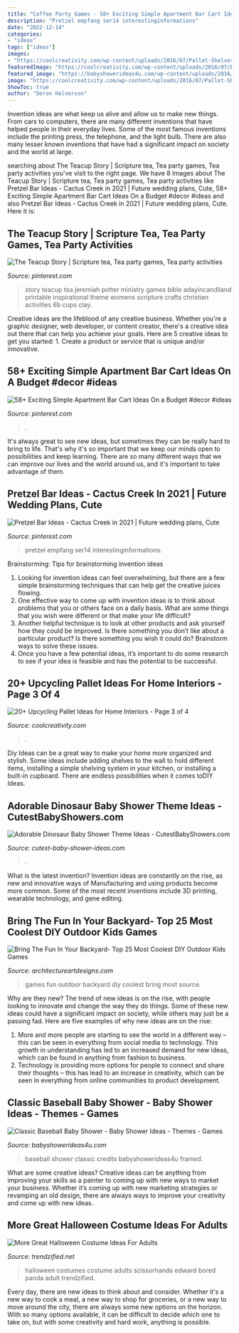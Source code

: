 ```yaml
---
title: "Coffee Party Games - 58+ Exciting Simple Apartment Bar Cart Ideas On A Budget #decor #ideas"
description: "Pretzel empfang ser14 interestinginformations"
date: "2022-12-14"
categories:
- "ideas"
tags: ["ideas"]
images:
- "https://coolcreativity.com/wp-content/uploads/2016/07/Pallet-Shelves-Pallet-Bookshelves.jpg"
featuredImage: "https://coolcreativity.com/wp-content/uploads/2016/07/Pallet-Shelves-Pallet-Bookshelves.jpg"
featured_image: "https://babyshowerideas4u.com/wp-content/uploads/2016/07/Classic-Baseball-Baby-Shower-Framed-Art.jpg"
image: "https://coolcreativity.com/wp-content/uploads/2016/07/Pallet-Shelves-Pallet-Bookshelves.jpg"
ShowToc: true
author: "Deron Halvorson"
---
```



Invention ideas are what keep us alive and allow us to make new things. From cars to computers, there are many different inventions that have helped people in their everyday lives. Some of the most famous inventions include the printing press, the telephone, and the light bulb. There are also many lesser known inventions that have had a significant impact on society and the world at large.

	

		
searching about The Teacup Story | Scripture tea, Tea party games, Tea party activities you've visit to the right page. We have 8 Images about The Teacup Story | Scripture tea, Tea party games, Tea party activities like Pretzel Bar Ideas - Cactus Creek in 2021 | Future wedding plans, Cute, 58+ Exciting Simple Apartment Bar Cart Ideas On a Budget #decor #ideas and also Pretzel Bar Ideas - Cactus Creek in 2021 | Future wedding plans, Cute. Here it is:
		
    
## The Teacup Story | Scripture Tea, Tea Party Games, Tea Party Activities

<img loading=lazy src="https://i.pinimg.com/736x/1d/33/e5/1d33e526808a604c5368a2ce77b0c13c.jpg" onerror="this.onerror=null;this.src='https://tse3.mm.bing.net/th?id=OIP.6I3Tfknk7jHM_mptvv47BAHaLH&amp;pid=15.1';" alt="The Teacup Story | Scripture tea, Tea party games, Tea party activities">

_Source: pinterest.com_

>story teacup tea jeremiah potter ministry games bible adayincandiland printable inspirational theme womens scripture crafts christian activities 6b cups clay. 

	

Creative ideas are the lifeblood of any creative business. Whether you're a graphic designer, web developer, or content creator, there's a creative idea out there that can help you achieve your goals. Here are 5 creative ideas to get you started: 1. Create a product or service that is unique and/or innovative.

    
## 58+ Exciting Simple Apartment Bar Cart Ideas On A Budget #decor #ideas

<img loading=lazy src="https://i.pinimg.com/736x/57/b2/82/57b2828dca4f42fdfd42846515bab3af.jpg" onerror="this.onerror=null;this.src='https://tse4.mm.bing.net/th?id=OIP.WfKeXC250YUtZrBxMM6U8AHaJ3&amp;pid=15.1';" alt="58+ Exciting Simple Apartment Bar Cart Ideas On a Budget #decor #ideas">

_Source: pinterest.com_

>. 

	

It's always great to see new ideas, but sometimes they can be really hard to bring to life. That's why it's so important that we keep our minds open to possibilities and keep learning. There are so many different ways that we can improve our lives and the world around us, and it's important to take advantage of them.

    
## Pretzel Bar Ideas - Cactus Creek In 2021 | Future Wedding Plans, Cute

<img loading=lazy src="https://i.pinimg.com/736x/1c/98/46/1c9846927620843d558f795403571476.jpg" onerror="this.onerror=null;this.src='https://tse4.mm.bing.net/th?id=OIP.2pQmROcz4lx0rh5DSdgPjwHaJ4&amp;pid=15.1';" alt="Pretzel Bar Ideas - Cactus Creek in 2021 | Future wedding plans, Cute">

_Source: pinterest.com_

>pretzel empfang ser14 interestinginformations. 

	

Brainstorming: Tips for brainstorming invention ideas
1. Looking for invention ideas can feel overwhelming, but there are a few simple brainstorming techniques that can help get the creative juices flowing.
2. One effective way to come up with invention ideas is to think about problems that you or others face on a daily basis. What are some things that you wish were different or that make your life difficult?
3. Another helpful technique is to look at other products and ask yourself how they could be improved. Is there something you don’t like about a particular product? Is there something you wish it could do? Brainstorm ways to solve these issues.
4. Once you have a few potential ideas, it’s important to do some research to see if your idea is feasible and has the potential to be successful.

    
## 20+ Upcycling Pallet Ideas For Home Interiors - Page 3 Of 4

<img loading=lazy src="https://coolcreativity.com/wp-content/uploads/2016/07/Pallet-Shelves-Pallet-Bookshelves.jpg" onerror="this.onerror=null;this.src='https://tse3.mm.bing.net/th?id=OIP.nCdiDBL2sAeoQrx6P78I7gHaJ3&amp;pid=15.1';" alt="20+ Upcycling Pallet Ideas for Home Interiors - Page 3 of 4">

_Source: coolcreativity.com_

>. 

	

Diy Ideas can be a great way to make your home more organized and stylish. Some ideas include adding shelves to the wall to hold different items, installing a simple shelving system in your kitchen, or installing a built-in cupboard. There are endless possibilities when it comes toDIY Ideas.

    
## Adorable Dinosaur Baby Shower Theme Ideas - CutestBabyShowers.com

<img loading=lazy src="https://www.cutest-baby-shower-ideas.com/images/dinosaurbabyshowerdecor.jpg" onerror="this.onerror=null;this.src='https://tse1.mm.bing.net/th?id=OIP.B6zo3k43xERcbbo2qeJqugHaJ4&amp;pid=15.1';" alt="Adorable Dinosaur Baby Shower Theme Ideas - CutestBabyShowers.com">

_Source: cutest-baby-shower-ideas.com_

>. 

	

What is the latest invention?
Invention ideas are constantly on the rise, as new and innovative ways of Manufacturing and using products become more common. Some of the most recent inventions include 3D printing, wearable technology, and gene editing.

    
## Bring The Fun In Your Backyard- Top 25 Most Coolest DIY Outdoor Kids Games

<img loading=lazy src="https://www.architectureartdesigns.com/wp-content/uploads/2015/04/232.jpg" onerror="this.onerror=null;this.src='https://tse3.mm.bing.net/th?id=OIP.kIthIT88o_hIGQC-y82VzAHaLS&amp;pid=15.1';" alt="Bring The Fun In Your Backyard- Top 25 Most Coolest DIY Outdoor Kids Games">

_Source: architectureartdesigns.com_

>games fun outdoor backyard diy coolest bring most source. 

	

Why are they new?
The trend of new ideas is on the rise, with people looking to innovate and change the way they do things. Some of these new ideas could have a significant impact on society, while others may just be a passing fad. Here are five examples of why new ideas are on the rise: 
1) More and more people are starting to see the world in a different way – this can be seen in everything from social media to technology. This growth in understanding has led to an increased demand for new ideas, which can be found in anything from fashion to business. 
2) Technology is providing more options for people to connect and share their thoughts – this has lead to an increase in creativity, which can be seen in everything from online communities to product development.

    
## Classic Baseball Baby Shower - Baby Shower Ideas - Themes - Games

<img loading=lazy src="https://babyshowerideas4u.com/wp-content/uploads/2016/07/Classic-Baseball-Baby-Shower-Framed-Art.jpg" onerror="this.onerror=null;this.src='https://tse2.mm.bing.net/th?id=OIP.J-Yo3kGCFebgIMvLxClG_AHaJ4&amp;pid=15.1';" alt="Classic Baseball Baby Shower - Baby Shower Ideas - Themes - Games">

_Source: babyshowerideas4u.com_

>baseball shower classic credits babyshowerideas4u framed. 

	

What are some creative ideas?
Creative ideas can be anything from improving your skills as a painter to coming up with new ways to market your business. Whether it’s coming up with new marketing strategies or revamping an old design, there are always ways to improve your creativity and come up with new ideas.

    
## More Great Halloween Costume Ideas For Adults

<img loading=lazy src="http://www.trendzified.net/wp-content/uploads/2014/10/lexwardscissorhands2011__700.jpg" onerror="this.onerror=null;this.src='https://tse1.mm.bing.net/th?id=OIP.8Tf3VPshPshqX4jnFzIn-wHaJ3&amp;pid=15.1';" alt="More Great Halloween Costume Ideas For Adults">

_Source: trendzified.net_

>halloween costumes costume adults scissorhands edward bored panda adult trendzified. 

	

Every day, there are new ideas to think about and consider. Whether it's a new way to cook a meal, a new way to shop for groceries, or a new way to move around the city, there are always some new options on the horizon. With so many options available, it can be difficult to decide which one to take on, but with some creativity and hard work, anything is possible.

